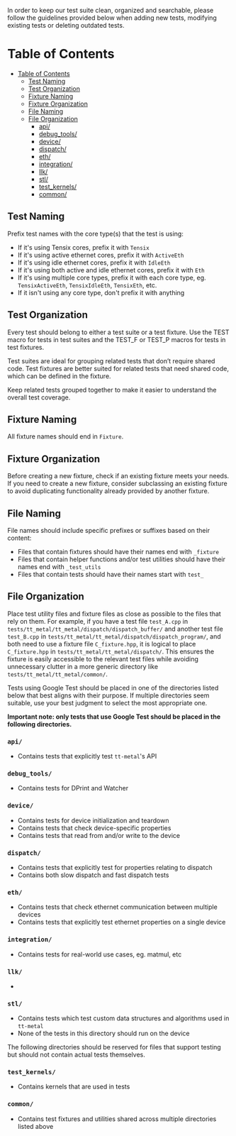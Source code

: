 In order to keep our test suite clean, organized and searchable, please follow the guidelines provided below when adding new tests, modifying existing tests or deleting outdated tests.

<!-- toc -->

Table of Contents
=================

- [Table of Contents](#table-of-contents)
  - [Test Naming](#test-naming)
  - [Test Organization](#test-organization)
  - [Fixture Naming](#fixture-naming)
  - [Fixture Organization](#fixture-organization)
  - [File Naming](#file-naming)
  - [File Organization](#fixture-organization)
    - [api/](#api)
    - [debug_tools/](#debug_tools)
    - [device/](#device)
    - [dispatch/](#dispatch)
    - [eth/](#eth)
    - [integration/](#integration)
    - [llk/](#llk)
    - [stl/](#stl)
    - [test_kernels/](#test_kernels)
    - [common/](#common)

<!-- Created by https://luciopaiva.com/markdown-toc/ -->

<!-- tocstop -->

## Test Naming
Prefix test names with the core type(s) that the test is using:
 - If it's using Tensix cores, prefix it with `Tensix`
 - If it's using active ethernet cores, prefix it with `ActiveEth`
 - If it's using idle ethernet cores, prefix it with `IdleEth`
 - If it's using both active and idle ethernet cores, prefix it with `Eth`
 - If it's using multiple core types, prefix it with each core type, eg. `TensixActiveEth`, `TensixIdleEth`, `TensixEth`, etc.
 - If it isn't using any core type, don't prefix it with anything

## Test Organization
Every test should belong to either a test suite or a test fixture. Use the TEST macro for tests in test suites and the TEST_F or TEST_P macros for tests in test fixtures.

Test suites are ideal for grouping related tests that don’t require shared code. Test fixtures are better suited for related tests that need shared code, which can be defined in the fixture.

Keep related tests grouped together to make it easier to understand the overall test coverage.

## Fixture Naming
All fixture names should end in `Fixture`.

## Fixture Organization
Before creating a new fixture, check if an existing fixture meets your needs. If you need to create a new fixture, consider subclassing an existing fixture to avoid duplicating functionality already provided by another fixture.

## File Naming
File names should include specific prefixes or suffixes based on their content:
 - Files that contain fixtures should have their names end with `_fixture`
 - Files that contain helper functions and/or test utilities should have their names end with `_test_utils`
 - Files that contain tests should have their names start with `test_`

## File Organization
Place test utility files and fixture files as close as possible to the files that rely on them. For example, if you have a test file `test_A.cpp` in `tests/tt_metal/tt_metal/dispatch/dispatch_buffer/` and another test file `test_B.cpp` in `tests/tt_metal/tt_metal/dispatch/dispatch_program/`, and both need to use a fixture file `C_fixture.hpp`, it is logical to place `C_fixture.hpp` in `tests/tt_metal/tt_metal/dispatch/`. This ensures the fixture is easily accessible to the relevant test files while avoiding unnecessary clutter in a more generic directory like `tests/tt_metal/tt_metal/common/`.

Tests using Google Test should be placed in one of the directories listed below that best aligns with their purpose. If multiple directories seem suitable, use your best judgment to select the most appropriate one.

__Important note: only tests that use Google Test should be placed in the following directories.__

### `api/`
 - Contains tests that explicitly test `tt-metal`'s API

### `debug_tools/`
 - Contains tests for DPrint and Watcher

### `device/`
 - Contains tests for device initialization and teardown
 - Contains tests that check device-specific properties
 - Contains tests that read from and/or write to the device

### `dispatch/`
 - Contains tests that explicitly test for properties relating to dispatch
 - Contains both slow dispatch and fast dispatch tests

### `eth/`
 - Contains tests that check ethernet communication between multiple devices
 - Contains tests that explicitly test ethernet properties on a single device

### `integration/`
 - Contains tests for real-world use cases, eg. matmul, etc

### `llk/`
 -

### `stl/`
 - Contains tests which test custom data structures and algorithms used in `tt-metal`
 - None of the tests in this directory should run on the device

The following directories should be reserved for files that support testing but should not contain actual tests themselves.

### `test_kernels/`
 - Contains kernels that are used in tests

### `common/`
 - Contains test fixtures and utilities shared across multiple directories listed above
